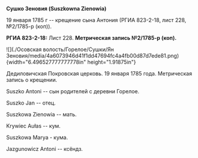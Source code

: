 **Сушко Зеновия (Suszkowna Zienowia)**

19 января 1785 г -- крещение сына Антония (РГИА 823-2-18, лист 228,
№2/1785-р (коп)).

**РГИА 823-2-18:** Лист 228. **Метрическая запись №2/1785-р (коп).**

![](./Осовская волость/Горелое/Сушки/Ян Зеновия/media/4a6073946d41f1dd47694fc4a4fb00d87d7ede81.png){width="6.496527777777778in"
height="1.91875in"}

Дедиловичская Покровская церковь. 19 января 1785 года. Метрическая
запись о крещении.

Suszko Antoni -- сын родителей с деревни Горелое.

Suszko Jan -- отец.

Suszkowa Zienowia -- мать.

Krywiec Aułas -- кум.

Suszkowa Marya - кума.

Jazgunowicz Antoni -- ксёндз.

